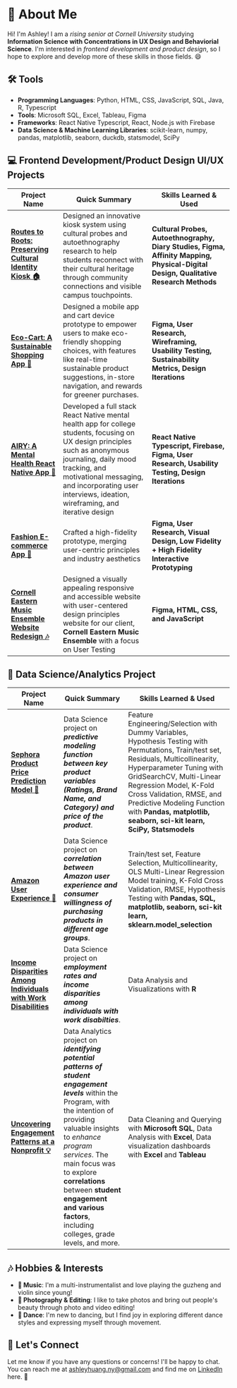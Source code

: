 # 👋 About Me 

Hi! I'm Ashley! I am a *rising senior at Cornell University* studying **Information Science with Concentrations in UX Design and Behaviorial Science**. I'm interested in *frontend development and product design*, so I hope to explore and develop more of these skills in those fields. 😄


##  🛠️ Tools
- **Programming Languages**: Python, HTML, CSS, JavaScript, SQL, Java, R, Typescript
- **Tools**: Microsoft SQL, Excel, Tableau, Figma
- **Frameworks**: React Native Typescript, React, Node.js with Firebase
- **Data Science & Machine Learning Libraries**: scikit-learn, numpy, pandas, matplotlib, seaborn, duckdb, statsmodel, SciPy

## 💻  Frontend Development/Product Design UI/UX Projects

| Project Name  | Quick Summary| Skills Learned & Used|
|----|----|---|
|**[Routes to Roots: Preserving Cultural Identity Kiosk 🏠](https://ashleyhuang.me/routestoroots.html)**| Designed an innovative kiosk system using cultural probes and autoethnography research to help students reconnect with their cultural heritage through community connections and visible campus touchpoints.| **Cultural Probes, Autoethnography, Diary Studies, Figma, Affinity Mapping, Physical-Digital Design, Qualitative Research Methods** |
|**[Eco-Cart: A Sustainable Shopping App 🌱](https://ashleyhuang.me/ecocart.html)**| Designed a mobile app and cart device prototype to empower users to make eco-friendly shopping choices, with features like real-time sustainable product suggestions, in-store navigation, and rewards for greener purchases. | **Figma, User Research, Wireframing, Usability Testing, Sustainability Metrics, Design Iterations** |
|**[AIRY: A Mental Health React Native App 🧠](https://github.com/yzhao2433/seeds-airy/blob/main/README.md)**| Developed a full stack React Native mental health app for college students, focusing on UX design principles such as anonymous journaling, daily mood tracking, and motivational messaging, and incorporating user interviews, ideation, wireframing, and iterative design | **React Native Typescript, Firebase, Figma, User Research, Usability Testing, Design Iterations** |
| **[Fashion E-commerce App 🧥](https://ashleyhuang.me/fashionux.html)** | Crafted a high-fidelity prototype, merging user-centric principles and industry aesthetics|**Figma, User Research, Visual Design, Low Fidelity + High Fidelity Interactive Prototyping**|
| **[Cornell Eastern Music Ensemble Website Redesign 🎶 ](https://ashleyhuang.me/cemeux.html)** |Designed a visually appealing responsive and accessible website with user-centered design principles website for our client, **Cornell Eastern Music Ensemble** with a focus on User Testing|**Figma, HTML, CSS, and JavaScript**|

## 🚀 Data Science/Analytics Project

| Project Name  | Quick Summary| Skills Learned & Used|
|----|----|---|
| **[Sephora Product Price Prediction Model 💄](https://github.com/ashleyh859/sephoraproductpricepredictionmodel/blob/main/README.md)** | Data Science project on ***predictive modeling function between key product variables (Ratings, Brand Name, and Category) and price of the product***.| Feature Engineering/Selection with Dummy Variables, Hypothesis Testing with Permutations, Train/test set, Residuals, Multicollinearity, Hyperparameter Tuning with GridSearchCV, Multi-Linear Regression Model, K-Fold Cross Validation, RMSE, and Predictive Modeling Function with **Pandas, matplotlib, seaborn, sci-kit learn, SciPy, Statsmodels**
| **[Amazon User Experience 🚀](https://github.com/ashleyh859/amazonuserexperience/blob/main/README.md)** | Data Science project on ***correlation between Amazon user experience and consumer willingness of purchasing products in different age groups***.| Train/test set, Feature Selection, Multicollinearity, OLS Multi-Linear Regression Model training, K-Fold Cross Validation, RMSE, Hypothesis Testing with **Pandas, SQL, matplotlib, seaborn, sci-kit learn, sklearn.model_selection**
| **[Income Disparities Among Individuals with Work Disabilities](https://github.com/ashleyh859/incomedisparitiesproject/blob/main/README.md)** | Data Science project on ***employment rates and income disparities among individuals with work disabilties***.| Data Analysis and Visualizations with **R**
| **[Uncovering Engagement Patterns at a Nonprofit 💡](https://github.com/ashleyh859/internship_project/blob/main/README.md)** | Data Analytics project on ***identifying potential patterns of student engagement levels*** within the Program, with the intention of providing valuable insights to *enhance program services*. The main focus was to explore **correlations** between **student engagement and various factors**, including colleges, grade levels, and more.| Data Cleaning and Querying with **Microsoft SQL**, Data Analysis with **Excel**, Data visualization dashboards with **Excel** and **Tableau**|

## 🎶 Hobbies & Interests
- **🎵 Music**: I'm a multi-instrumentalist and love playing the guzheng and violin since young!
- **📸 Photography & Editing**: I like to take photos and bring out people's beauty through photo and video editing!
- **💃 Dance**: I'm new to dancing, but I find joy in exploring different dance styles and expressing myself through movement.

## 📧 Let's Connect

Let me know if you have any questions or concerns! I'll be happy to chat. You can reach me at ashleyhuang.ny@gmail.com and find me on [LinkedIn](http://www.linkedin.com/in/ashleyhuang-ny) here. 🤝
